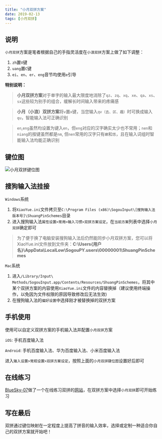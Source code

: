 ```yaml
---
title: "小月双拼方案"
date: 2019-02-13
tags: [小月双拼]
---
```



## 说明

`小月双拼`方案是笔者根据自己的手指灵活度在`小浪双拼`方案上做了如下调整：

1. `zh`置`V`键
2. `uang`置`C`键
3. `ei`、`en`、`er`、`eng`音节均使用`e`引导


**特别说明：**    
> **小月双拼方案**对于单字的输入最大限度地消除了`qz`、`zq`、`xq`、`xe`、`qa`、`xs`、`sx`这些较为别手的组合，缓解长时间输入带来的疼痛感    

> **小月（小浪）双拼方案**将`v`置`x`键，当您输入`qv（去、区、趣）`时可换成输入`qu`，智能输入法可正确识别    

>`en`,`eng`虽然均设置为键入`en`，但`eng`对应的汉字确实太少也不常用；`nen`和`niang`的按键虽然都是`nm`, 但`nen`常用的汉字只有`嫩`和`恁`，且在输入词组时智能输入法均能正确识别




## 键位图

![小月双拼键位图](https://github.com/igordonxiao/XiaoYue/blob/master/%E5%B0%8F%E6%9C%88%E5%8F%8C%E6%8B%BC%E9%94%AE%E4%BD%8D%E5%9B%BE.png?raw=true)

## 搜狗输入法挂接

`Windows`系统

1. 将`XiaoYue.ini`文件拷贝至`C:\Program Files (x86)\SogouInput\[搜狗输入法版本号]\ShuangPinSchemes`目录
2. 进入搜狗输入法`属性设置>常用>输入习惯>双拼方案设定`，在`当前方案`列表中选择`小月双拼`确定即可
    
> 为了便于换了电脑安装搜狗输入法后仍然能同步小月双拼方案，您可以将XiaoYue.ini文件放到文件夹：**C:\Users\{用户名}\AppData\LocalLow\SogouPY.users\00000001\ShuangPinSchemes**

`Mac`系统

1. 进入`/Library/Input\ Methods/SogouInput.app/Contents/Resources/ShuangPinSchemes`，将其中某个双拼方案的内容使用`XiaoYue.ini`文件的内容替换掉（建议使用终端操作，以免因为文件权限的原因导致修改后无法生效)
2. 在搜狗输入法的`偏好设置`中选择刚才被替换掉的双拼方案

## 手机使用

使用可以自定义双拼方案的手机输入法并配置`小月双拼`方案

`iOS`: 手机百度输入法    

`Android`: 手机百度输入法、华为百度输入法、小米百度输入法

进入`输入设置>常规设置>双拼方案设定`，按照上面的`小月双拼键位图`设置好后即可

##  在线练习

[BlueSky-07](https://github.com/BlueSky-07/Shuang)做了一个在线练习双拼的[网站](https://api.ihint.me/shuang/)，在双拼方案中选择`小月双拼`即可开始练习

## 写在最后

双拼通过键位映射在一定程度上提高了拼音的输入效率，选择或定制一种适合你自己的双拼方案就开始吧！
